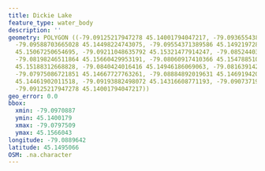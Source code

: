 ```yaml
---
title: Dickie Lake
feature_type: water_body
description: ''
geometry: POLYGON ((-79.09125217947278 45.14001794047217, -79.09365543875012 45.14280284882523,
  -79.09588703665028 45.14498224743075, -79.09554371389586 45.14921972843381, -79.09708866628897
  45.15067250654695, -79.09211048635792 45.15321477914247, -79.08524403128027 45.15515167262291,
  -79.08198246511864 45.15660429953191, -79.08060917410366 45.15478851010979, -79.08352741751087
  45.15188312668828, -79.0840424016416 45.14946186069063, -79.08163914236512 45.14921972843381,
  -79.07975086721851 45.14667727763261, -79.08884892019631 45.14691942069042, -79.09125217947278
  45.14461902011518, -79.09193882498072 45.14316608771193, -79.09073719534203 45.14183420047964,
  -79.09125217947278 45.14001794047217))
geo_error: 0.0
bbox:
  xmin: -79.0970887
  ymin: 45.1400179
  xmax: -79.0797509
  ymax: 45.1566043
longitude: -79.0889642
latitude: 45.1495066
OSM: .na.character
---
```


